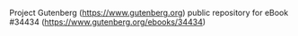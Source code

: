 Project Gutenberg (https://www.gutenberg.org) public repository for eBook #34434 (https://www.gutenberg.org/ebooks/34434)
